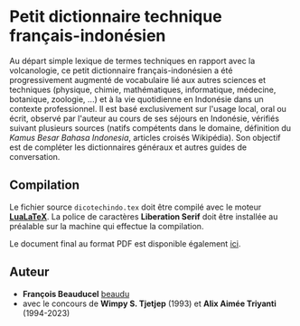 # Petit dictionnaire technique français-indonésien
Au départ simple lexique de termes techniques en rapport avec la volcanologie, ce petit dictionnaire français-indonésien a été progressivement augmenté de vocabulaire lié aux autres sciences et techniques (physique, chimie, mathématiques, informatique, médecine, botanique, zoologie, ...) et à la vie quotidienne en Indonésie dans un contexte professionnel. Il est basé exclusivement sur l'usage local, oral ou écrit, observé par l'auteur au cours de ses séjours en Indonésie, vérifiés suivant plusieurs sources (natifs compétents dans le domaine, définition du *Kamus Besar Bahasa Indonesia*, articles croisés Wikipédia). Son objectif est de compléter les dictionnaires généraux et autres guides de conversation.

## Compilation
Le fichier source `dicotechindo.tex` doit être compilé avec le moteur [**LuaLaTeX**](https://www.luatex.org). La police de caractères **Liberation Serif** doit être installée au préalable sur la machine qui effectue la compilation.

Le document final au format PDF est disponible également [ici](https://github.com/beaudu/dicotechindo/releases/download/latest/dicotechindo.pdf).

## Auteur
- **François Beauducel** [beaudu](https://github.com/beaudu)
- avec le concours de **Wimpy S. Tjetjep** (1993) et **Alix Aimée Triyanti** (1994-2023)

